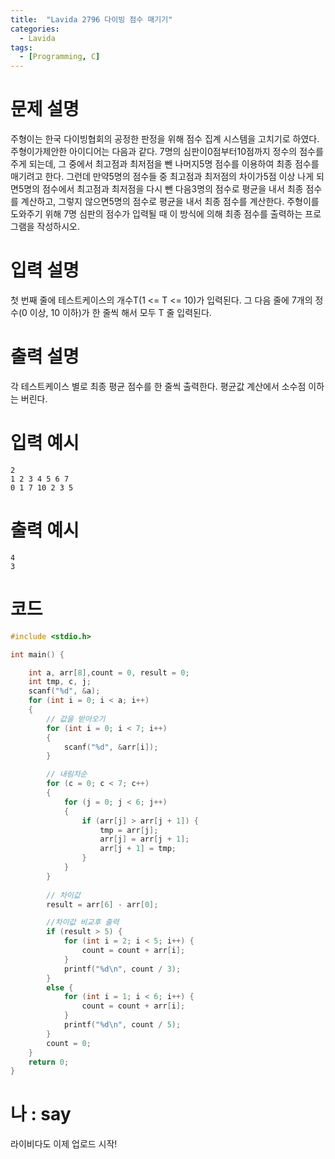 ```yaml
---
title:  "Lavida 2796 다이빙 점수 매기기"
categories:
  - Lavida
tags:
  - [Programming, C]
---
```

# 문제 설명
주형이는 한국 다이빙협회의 공정한 판정을 위해 점수 집계 시스템을 고치기로 하였다. 주형이가제안한 아이디어는 다음과 같다. 7명의 심판이0점부터10점까지 정수의 점수를 주게 되는데, 그 중에서 최고점과 최저점을 뺀 나머지5명 점수를 이용하여 최종 점수를 매기려고 한다. 그런데 만약5명의 점수들 중 최고점과 최저점의 차이가5점 이상 나게 되면5명의 점수에서 최고점과 최저점을 다시 뺀 다음3명의 점수로 평균을 내서 최종 점수를 계산하고, 그렇지 않으면5명의 점수로 평균을 내서 최종 점수를 계산한다. 주형이를 도와주기 위해 7명 심판의 점수가 입력될 때 이 방식에 의해 최종 점수를 출력하는 프로그램을 작성하시오.
# 입력 설명
첫 번째 줄에 테스트케이스의 개수T(1 <= T <= 10)가 입력된다. 그 다음 줄에 7개의 정수(0 이상, 10 이하)가 한 줄씩 해서 모두 T 줄 입력된다.
# 출력 설명
각 테스트케이스 별로 최종 평균 점수를 한 줄씩 출력한다. 평균값 계산에서 소수점 이하는 버린다.
# 입력 예시
```
2
1 2 3 4 5 6 7
0 1 7 10 2 3 5
```
# 출력 예시
```
4
3
```
# 코드

```c
#include <stdio.h>

int main() {

	int a, arr[8],count = 0, result = 0;
	int tmp, c, j;
	scanf("%d", &a);
	for (int i = 0; i < a; i++)
	{
		// 값을 받아오기
		for (int i = 0; i < 7; i++)
		{
			scanf("%d", &arr[i]);
		}

		// 내림차순
		for (c = 0; c < 7; c++)
		{
			for (j = 0; j < 6; j++)
			{
				if (arr[j] > arr[j + 1]) {
					tmp = arr[j];
					arr[j] = arr[j + 1];
					arr[j + 1] = tmp;
				}
			}
		}
		
		// 차이값
		result = arr[6] - arr[0];

		//차이값 비교후 출력
		if (result > 5) {
			for (int i = 2; i < 5; i++) {
				count = count + arr[i];
			}
			printf("%d\n", count / 3);
		}
		else {
			for (int i = 1; i < 6; i++) {
				count = count + arr[i];
			}
			printf("%d\n", count / 5);
		}
		count = 0;
	}
	return 0;
}

```

# 나 : say
라이비다도 이제 업로드 시작!